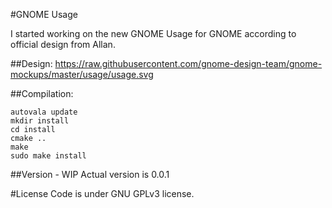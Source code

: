 #GNOME Usage

I started working on the new GNOME Usage for GNOME according to official design from Allan.<br>

##Design:
https://raw.githubusercontent.com/gnome-design-team/gnome-mockups/master/usage/usage.svg

##Compilation:
```
autovala update
mkdir install
cd install
cmake ..
make
sudo make install
```

##Version - WIP
Actual version is 0.0.1

#License
Code is under GNU GPLv3 license.

